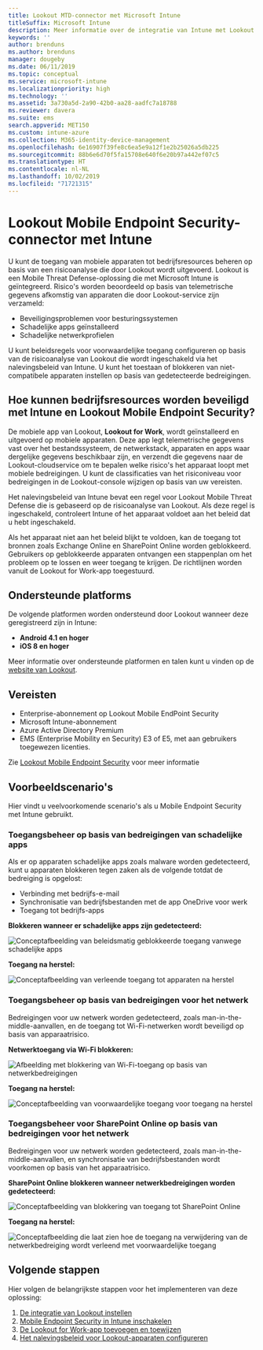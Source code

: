 ```yaml
---
title: Lookout MTD-connector met Microsoft Intune
titleSuffix: Microsoft Intune
description: Meer informatie over de integratie van Intune met Lookout Mobile Threat Defense (MTD) om toegang tot uw bedrijfsbronnen met mobiele apparaten te bepalen.
keywords: ''
author: brenduns
ms.author: brenduns
manager: dougeby
ms.date: 06/11/2019
ms.topic: conceptual
ms.service: microsoft-intune
ms.localizationpriority: high
ms.technology: ''
ms.assetid: 3a730a5d-2a90-42b0-aa28-aadfc7a18788
ms.reviewer: davera
ms.suite: ems
search.appverid: MET150
ms.custom: intune-azure
ms.collection: M365-identity-device-management
ms.openlocfilehash: 6e16907f39fe8c6ea5e9a12f1e2b25026a5db225
ms.sourcegitcommit: 88b6e6d70f5fa15708e640f6e20b97a442ef07c5
ms.translationtype: HT
ms.contentlocale: nl-NL
ms.lasthandoff: 10/02/2019
ms.locfileid: "71721315"
---
```

# <a name="lookout-mobile-endpoint-security-connector-with-intune"></a>Lookout Mobile Endpoint Security-connector met Intune

U kunt de toegang van mobiele apparaten tot bedrijfsresources beheren op basis van een risicoanalyse die door Lookout wordt uitgevoerd. Lookout is een Mobile Threat Defense-oplossing die met Microsoft Intune is geïntegreerd. Risico's worden beoordeeld op basis van telemetrische gegevens afkomstig van apparaten die door Lookout-service zijn verzameld:
- Beveiligingsproblemen voor besturingssystemen
- Schadelijke apps geïnstalleerd
- Schadelijke netwerkprofielen

U kunt beleidsregels voor voorwaardelijke toegang configureren op basis van de risicoanalyse van Lookout die wordt ingeschakeld via het nalevingsbeleid van Intune. U kunt het toestaan of blokkeren van niet-compatibele apparaten instellen op basis van gedetecteerde bedreigingen.

## <a name="how-do-intune-and-lookout-mobile-endpoint-security-help-protect-company-resources"></a>Hoe kunnen bedrijfsresources worden beveiligd met Intune en Lookout Mobile Endpoint Security?
De mobiele app van Lookout, **Lookout for Work**, wordt geïnstalleerd en uitgevoerd op mobiele apparaten. Deze app legt telemetrische gegevens vast over het bestandssysteem, de netwerkstack, apparaten en apps waar dergelijke gegevens beschikbaar zijn, en verzendt die gegevens naar de Lookout-cloudservice om te bepalen welke risico's het apparaat loopt met mobiele bedreigingen. U kunt de classificaties van het risiconiveau voor bedreigingen in de Lookout-console wijzigen op basis van uw vereisten.  

Het nalevingsbeleid van Intune bevat een regel voor Lookout Mobile Threat Defense die is gebaseerd op de risicoanalyse van Lookout. Als deze regel is ingeschakeld, controleert Intune of het apparaat voldoet aan het beleid dat u hebt ingeschakeld.

Als het apparaat niet aan het beleid blijkt te voldoen, kan de toegang tot bronnen zoals Exchange Online en SharePoint Online worden geblokkeerd. Gebruikers op geblokkeerde apparaten ontvangen een stappenplan om het probleem op te lossen en weer toegang te krijgen. De richtlijnen worden vanuit de Lookout for Work-app toegestuurd.

## <a name="supported-platforms"></a>Ondersteunde platforms  
De volgende platformen worden ondersteund door Lookout wanneer deze geregistreerd zijn in Intune:
* **Android 4.1 en hoger**  
* **iOS 8 en hoger**  

Meer informatie over ondersteunde platformen en talen kunt u vinden op de [website van Lookout](https://personal.support.lookout.com/hc/articles/114094140253).  

## <a name="prerequisites"></a>Vereisten
* Enterprise-abonnement op Lookout Mobile EndPoint Security  
* Microsoft Intune-abonnement
* Azure Active Directory Premium
* EMS (Enterprise Mobility en Security) E3 of E5, met aan gebruikers toegewezen licenties.  

Zie [Lookout Mobile Endpoint Security](https://www.lookout.com/products/mobile-endpoint-security) voor meer informatie

## <a name="sample-scenarios"></a>Voorbeeldscenario's

Hier vindt u veelvoorkomende scenario's als u Mobile Endpoint Security met Intune gebruikt.

### <a name="control-access-based-on-threats-from-malicious-apps"></a>Toegangsbeheer op basis van bedreigingen van schadelijke apps
Als er op apparaten schadelijke apps zoals malware worden gedetecteerd, kunt u apparaten blokkeren tegen zaken als de volgende totdat de bedreiging is opgelost:
* Verbinding met bedrijfs-e-mail
* Synchronisatie van bedrijfsbestanden met de app OneDrive voor werk
* Toegang tot bedrijfs-apps

**Blokkeren wanneer er schadelijke apps zijn gedetecteerd:**

![Conceptafbeelding van beleidsmatig geblokkeerde toegang vanwege schadelijke apps](./media/lookout-mobile-threat-defense-connector/malicious-apps-blocked.png)

**Toegang na herstel:**

![Conceptafbeelding van verleende toegang tot apparaten na herstel](./media/lookout-mobile-threat-defense-connector/malicious-apps-unblocked.png)

### <a name="control-access-based-on-threat-to-network"></a>Toegangsbeheer op basis van bedreigingen voor het netwerk
Bedreigingen voor uw netwerk worden gedetecteerd, zoals man-in-the-middle-aanvallen, en de toegang tot Wi-Fi-netwerken wordt beveiligd op basis van apparaatrisico.

**Netwerktoegang via Wi-Fi blokkeren:**

![Afbeelding met blokkering van Wi-Fi-toegang op basis van netwerkbedreigingen](./media/lookout-mobile-threat-defense-connector/network-wifi-blocked.png)

**Toegang na herstel:**

![Conceptafbeelding van voorwaardelijke toegang voor toegang na herstel](./media/lookout-mobile-threat-defense-connector/network-wifi-unblocked.png)
### <a name="control-access-to-sharepoint-online-based-on-threat-to-network"></a>Toegangsbeheer voor SharePoint Online op basis van bedreigingen voor het netwerk

Bedreigingen voor uw netwerk worden gedetecteerd, zoals man-in-the-middle-aanvallen, en synchronisatie van bedrijfsbestanden wordt voorkomen op basis van het apparaatrisico.

**SharePoint Online blokkeren wanneer netwerkbedreigingen worden gedetecteerd:**

![Conceptafbeelding van blokkering van toegang tot SharePoint Online](./media/lookout-mobile-threat-defense-connector/network-spo-blocked.png)


**Toegang na herstel:**

![Conceptafbeelding die laat zien hoe de toegang na verwijdering van de netwerkbedreiging wordt verleend met voorwaardelijke toegang](./media/lookout-mobile-threat-defense-connector/network-spo-unblocked.png)

## <a name="next-steps"></a>Volgende stappen
Hier volgen de belangrijkste stappen voor het implementeren van deze oplossing:
1. [De integratie van Lookout instellen](lookout-mtd-connector-integration.md)
2. [Mobile Endpoint Security in Intune inschakelen](mtd-connector-enable.md)
3. [De Lookout for Work-app toevoegen en toewijzen](mtd-apps-ios-app-configuration-policy-add-assign.md)
4. [Het nalevingsbeleid voor Lookout-apparaten configureren](mtd-device-compliance-policy-create.md)
